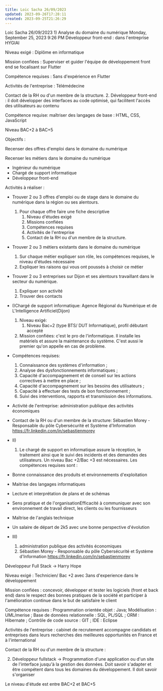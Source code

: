 ```yaml
---
title: Loic Sacha 26/09/2023
updated: 2023-09-26T17:28:11
created: 2023-09-25T21:26:29
---
```


Loic Sacha 26/09/2023
1\) Analyse du domaine du numérique
Monday, September 25, 2023
9:26 PM
Développeur front-end :
dans l'entreprise HYGIAI

Niveau exigé : Diplôme en informatique

Mission confiées : Superviser et guider l'équipe de développement front end se focalisant sur Flutter

Compétence requises : 5ans d'expérience en Flutter

Activités de l'entreprise : Télémédecine

Contact de la RH ou d'un membre de la structure.
2.  Développeur front-end :
il doit développer des interfaces au code optimisé, qui facilitent l'accès des utilisateurs au contenu

Compétence requise: maîtriser des langages de base : HTML, CSS, JavaScript

Niveau BAC+2 à BAC+5

Objectifs :

Recenser des offres d'emploi dans le domaine du numérique

Recenser les métiers dans le domaine du numérique
- Ingénieur du numérique
- Chargé de support informatique
- Développeur front-end

Activités à réaliser :
- Trouver 2 ou 3 offres d'emploi ou de stage dans le domaine du numérique dans la région ou ses alentours.
  1.  Pour chaque offre faire une fiche descriptive
      1.  Niveau d'études exigé
      2.  Missions confiées
      3.  Compétences requises
      4.  Activités de l'entreprise
      5.  Contact de la RH ou d'un membre de la structure.

- Trouver 2 ou 3 métiers existants dans le domaine du numérique
  1.  Sur chaque métier expliquer son rôle, les compétences requises, le niveau d'études nécessaire
  2.  Expliquer les raisons qui vous ont poussés à choisir ce métier

- Trouver 2 ou 3 entreprises sur Dijon et ses alentours travaillant dans le secteur du numérique.
  1.  Expliquer son activité
  2.  Trouver des contacts

- I)Chargé de support informatique: Agence Régional du Numérique et de L'Intelligence Artificiel(Dijon)
  1.  Niveau exigé:
      1.  Niveau Bac+2 (type BTS/ DUT Informatique), profil débutant accepté
  2.  Mission confiées:
c'est le pro de l'informatique. Il installe les matériels et assure la maintenance du système. C'est aussi le premier qu'on appelle en cas de problème.

- Compétences requises:
  1.  Connaissance des systèmes d'information ;
  2.  Analyse des dysfonctionnements informatiques ;
  3.  Capacité d'accompagnement et de conseil sur les actions correctives à mettre en place ;
  4.  Capacité d'accompagnement sur les besoins des utilisateurs ;
  5.  Capacité à effectuer des tests de bon fonctionnement ;
  6.  Suivi des interventions, rapports et transmission des informations.
- Activité de l'entreprise: administration publique des activités économiques
- Contact de la RH ou d'un membre de la structure: Sébastien Morey - Responsable du pôle Cybersécurité et Système d'Information
<https://fr.linkedin.com/in/sebastienmorey>

- II\)
  1.  Le chargé de support en informatique assure la réception, le traitement ainsi que le suivi des incidents et des demandes des utilisateurs. Un niveau Bac +2/Bac +3 est nécessaires.
Les compétences requises sont :
- Bonne connaissance des produits et environnements d'exploitation
- Maitrise des langages informatiques
- Lecture et interprétation de plans et de schémas
- Sens pratique et de l'organisationEfficacité à communiquer avec son environnement de travail direct, les clients ou les fournisseurs
- Maîtrise de l'anglais technique
- Un salaire de départ de 2k5 avec une bonne perspective d'évolution

- III\)
  1.  administration publique des activités économiques
  2.  Sébastien Morey - Responsable du pôle Cybersécurité et Système d'Information <https://fr.linkedin.com/in/sebastienmorey>

Développeur Full Stack -\> Harry Hope

Niveau exigé : Technicien/ Bac +2 avec 3ans d'experience dans le développement

Mission confiées :
concevoir, développer et tester les logiciels (front et back end) dans le respect des bonnes pratiques de la société et participer à l'amélioration continue dans le but de satisfaire le client

Compétence requises :
Programmation orientée objet : Java; Modélisation : UML/merise ; Base de données relationnelle : SQL, PL/SQL ; ORM : Hibernate ; Contrôle de code source : GIT ; IDE : Eclipse

Activités de l'entreprise :
cabinet de recrutement accompagne candidats et entreprises dans leurs recherches des meilleures opportunités en France et à l'international

Contact de la RH ou d'un membre de la structure :

2.  Développeur fullstack -\> Programmation d'une application ou d'un site de l'interface jusqu'à la gestion des données.
Doit savoir s'adapter et être compétent dans tous les domaines du développement. Il doit savoir s'organiser

Le niveau d'étude est entre BAC+2 et BAC+5
